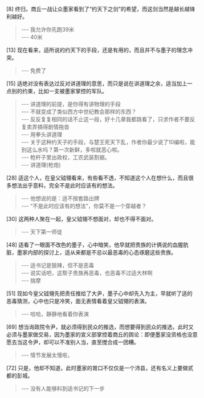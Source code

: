 
[8] 终归，商丘一战让众墨家看到了“约天下之剑”的希望，而这剑当然是越长越锋利越好。
>--- 我允许你先跑39米<br>
>--- 40米<br>

[13] 现在看来，适所说的约天下的手段，还是有用的，而且并不与墨子的理念冲突。
>--- 免费了<br>

[15] 适绝对没有表达过反对讲道理的意思，而只是说在讲道理之余，适当加上一点别的约束，比如一支被墨家掌控的军队。
>--- 讲道理的前提，是你得有讲物理的手段<br>
>--- 不就变成了类似西方中世纪教会那样的东西？<br>
>--- 反反复复相同的话不止这一段，好十几章我都跳看了，只求作者不要反复卖弄搞得剧情拖沓<br>
>--- 用拳头讲道理<br>
>--- 关于这种约天子的手段，与楚王死天下乱，作者你最少说了10编啦，能别这么水吗？第一次新鲜，多啦就恶心啦。<br>
>--- 枪杆子里出政权，工农武装割据。<br>
>--- 讲道理(枪炮)<br>

[28] 适这个人，在皇父钺翎看来，有些看不透，不知道这个人在想什么，而且很多想法出乎意料，完全不是此时应该有的想法。
>--- 他想说的是：适不按套路出牌<br>
>--- “不是此时应该有的想法”，你莫不是一个穿越者？<br>

[30] 这两种人聚在一起，皇父钺翎不想面对，却也不得不面对。
>--- 天下第一师徒<br>

[48] 适看了一眼面不改色的墨子，心中暗笑，他早就把贵族的计俩说的血腥肮脏，墨家内部的探讨上，适从来都是不忌以最恶毒的心态琢磨这些贵族。
>--- 适书记是狠辣，但不是恶毒<br>
>--- 说实话吧，这帮子贵族再恶毒，也恶毒不过适大林啊<br>
>--- 揣摩<br>

[51] 现如今皇父钺翎先把责任推给了大尹，墨子心中却先入为主，早就听了适的恶毒猜测，心中也只是冷笑，面无表情看着皇父钺翎的表演。
>--- 哈哈，静静地看着你表演<br>

[69] 想当询政院令尹，就必须得到民众的推选，而想要得到民众的推选，此时又必须与墨家做交易，因为墨家的宣义部掌控着商丘的舆论：即便墨家没资格也没意愿去当这令尹，却可以不准别人当，直至搅合成一团糟。
>--- 情节发展太慢啦，<br>

[72] 只是，他却不知道，此时墨家的胃口不仅仅是一个沛县，还有名义上要做贰都的彭城。
>--- 没有人能够料到适书记的下一步<br>
